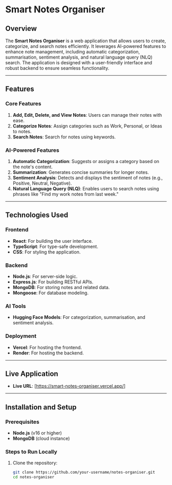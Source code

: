 # Smart Notes Organiser

## Overview

The **Smart Notes Organiser** is a web application that allows users to create, categorize, and search notes efficiently. It leverages AI-powered features to enhance note management, including automatic categorization, summarisation, sentiment analysis, and natural language query (NLQ) search. The application is designed with a user-friendly interface and robust backend to ensure seamless functionality.

---

## Features

### Core Features
1. **Add, Edit, Delete, and View Notes**: Users can manage their notes with ease.
2. **Categorize Notes**: Assign categories such as Work, Personal, or Ideas to notes.
3. **Search Notes**: Search for notes using keywords.

### AI-Powered Features
1. **Automatic Categorization**: Suggests or assigns a category based on the note's content.
2. **Summarization**: Generates concise summaries for longer notes.
3. **Sentiment Analysis**: Detects and displays the sentiment of notes (e.g., Positive, Neutral, Negative).
4. **Natural Language Query (NLQ)**: Enables users to search notes using phrases like "Find my work notes from last week."

---

## Technologies Used

### Frontend
- **React**: For building the user interface.
- **TypeScript**: For type-safe development.
- **CSS**: For styling the application.

### Backend
- **Node.js**: For server-side logic.
- **Express.js**: For building RESTful APIs.
- **MongoDB**: For storing notes and related data.
- **Mongoose**: For database modeling.

### AI Tools
- **Hugging Face Models**: For categorization, summarisation, and sentiment analysis.

### Deployment
- **Vercel**: For hosting the frontend.
- **Render**: For hosting the backend.

---

## Live Application

- **Live URL**: [https://smart-notes-organiser.vercel.app/]

---

## Installation and Setup

### Prerequisites
- **Node.js** (v16 or higher)
- **MongoDB** (cloud instance)

### Steps to Run Locally
1. Clone the repository:
   ```bash
   git clone https://github.com/your-username/notes-organiser.git
   cd notes-organiser